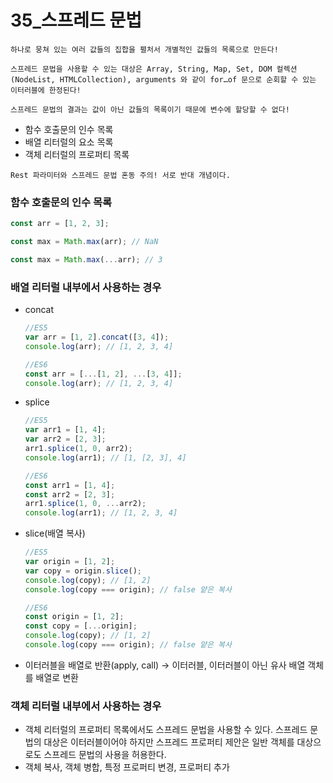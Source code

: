 # 35_스프레드 문법

`하나로 뭉쳐 있는 여러 값들의 집합을 펼처서 개별적인 값들의 목록으로 만든다!`

`스프레드 문법을 사용할 수 있는 대상은 Array, String, Map, Set, DOM 컬렉션(NodeList, HTMLCollection), arguments 와 같이 for…of 문으로 순회할 수 있는 이터러블에 한정된다!`

`스프레드 문법의 결과는 값이 아닌 값들의 목록이기 때문에 변수에 할당할 수 없다!`

- 함수 호출문의 인수 목록
- 배열 리터럴의 요소 목록
- 객체 리터럴의 프로퍼티 목록

`Rest 파라미터와 스프레드 문법 혼동 주의! 서로 반대 개념이다.`

### 함수 호출문의 인수 목록

```jsx
const arr = [1, 2, 3];

const max = Math.max(arr); // NaN

const max = Math.max(...arr); // 3
```

### 배열 리터럴 내부에서 사용하는 경우

- concat
    
    ```jsx
    //ES5
    var arr = [1, 2].concat([3, 4]);
    console.log(arr); // [1, 2, 3, 4]
    
    //ES6
    const arr = [...[1, 2], ...[3, 4]];
    console.log(arr); // [1, 2, 3, 4]
    ```
    
- splice
    
    ```jsx
    //ES5
    var arr1 = [1, 4];
    var arr2 = [2, 3];
    arr1.splice(1, 0, arr2);
    console.log(arr1); // [1, [2, 3], 4]
    
    //ES6
    const arr1 = [1, 4];
    const arr2 = [2, 3];
    arr1.splice(1, 0, ...arr2);
    console.log(arr1); // [1, 2, 3, 4]
    ```
    
- slice(배열 복사)
    
    ```jsx
    //ES5
    var origin = [1, 2];
    var copy = origin.slice();
    console.log(copy); // [1, 2]
    console.log(copy === origin); // false 얕은 복사
    
    //ES6
    const origin = [1, 2];
    const copy = [...origin];
    console.log(copy); // [1, 2]
    console.log(copy === origin); // false 얕은 복사
    ```
    
- 이터러블을 배열로 반환(apply, call) → 이터러블, 이터러블이 아닌 유사 배열 객체를 배열로 변환

### 객체 리터럴 내부에서 사용하는 경우

- 객체 리터럴의 프로퍼티 목록에서도 스프레드 문법을 사용할 수 있다. 스프레드 문법의 대상은 이터러블이어야 하지만 스프레드 프로퍼티 제안은 일반 객체를 대상으로도 스프레드 문법의 사용을 허용한다.
- 객체 복사, 객체 병합, 특정 프로퍼티 변경, 프로퍼티 추가